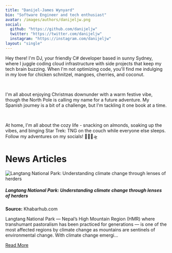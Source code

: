 ```yaml
---
title: "Danijel-James Wynyard"
bio: "Software Engineer and tech enthusiast"
avatar: /images/authors/danijeljw.png
social:
  github: "https://github.com/danijeljw"
  twitter: "https://twitter.com/danijeljw"
  instagram: "https://instagram.com/danijeljw"
layout: "single"
---
```


<p>Hey there! I'm DJ, your friendly C# developer based in sunny Sydney, where I juggle coding cloud infrastructure with side projects that keep my tech brain buzzing. When I'm not optimizing code, you'll find me indulging in my love for chicken schnitzel, mangoes, cherries, and coconut.</p>
<br />
<p>I'm all about enjoying Christmas downunder with a warm festive vibe, though the North Pole is calling my name for a future adventure. My Spanish journey is a bit of a challenge, but I'm tackling it one book at a time.</p>
<br />
<p>At home, I'm all about the cozy life - snacking on almonds, soaking up the vibes, and binging Star Trek: TNG on the couch while everyone else sleeps. Follow my adventures on my socials! 🚀🌴🎄🛸</p>


<div class="container my-4">
    <h1 class="mb-4">News Articles</h1>
    <div class="row mb-4">
        <div class="col-md-3">
            <img src="https://english.khabarhub.com/wp-content/uploads/2024/09/Khabar-Hub-Article_Ankit-Suwal_1200px-630X-px-Final_2024.09.16-Upload.jpg" alt="Langtang National Park: Understanding climate change through lenses of herders" class="img-fluid rounded">
        </div>
        <div class="col-md-9">
            <h5>Langtang National Park: Understanding climate change through lenses of herders</h5>
            <p><strong>Source:</strong> Khabarhub.com</p>
            <p>Langtang National Park — Nepal’s High Mountain Region (HMR) where transhumant pastoralism has been practiced for generations — is one of the most affected regions by climate change as mountains are sentinels of environmental change. With climate change emergi…</p>
            <a href="https://english.khabarhub.com/2024/18/397905/" target="_blank" class="btn btn-primary">Read More</a>
        </div>
    </div>
</div>